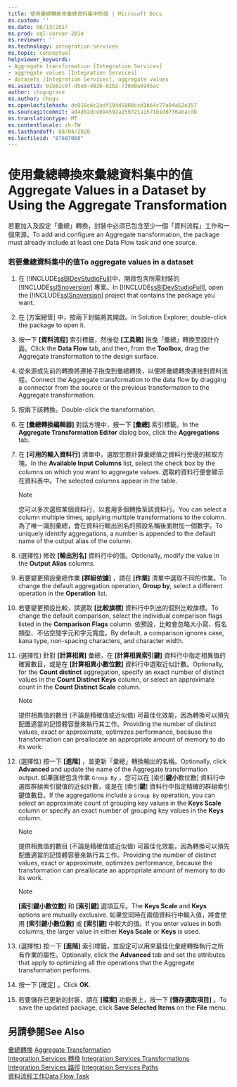 ```yaml
---
title: 使用彙總轉換來彙總資料集中的值 | Microsoft Docs
ms.custom: ''
ms.date: 06/13/2017
ms.prod: sql-server-2014
ms.reviewer: ''
ms.technology: integration-services
ms.topic: conceptual
helpviewer_keywords:
- Aggregate transformation [Integration Services]
- aggregate values [Integration Services]
- datasets [Integration Services], aggregate values
ms.assetid: 01b81c0f-d5e0-483b-81b2-73800a6945ac
author: chugugrace
ms.author: chugu
ms.openlocfilehash: de918c6c2adf194d5808ccd1b64c77a94a52e357
ms.sourcegitcommit: ad4d92dce894592a259721a1571b1d8736abacdb
ms.translationtype: MT
ms.contentlocale: zh-TW
ms.lasthandoff: 08/04/2020
ms.locfileid: "87687068"
---
```

# <a name="aggregate-values-in-a-dataset-by-using-the-aggregate-transformation"></a><span data-ttu-id="65f8f-102">使用彙總轉換來彙總資料集中的值</span><span class="sxs-lookup"><span data-stu-id="65f8f-102">Aggregate Values in a Dataset by Using the Aggregate Transformation</span></span>
  <span data-ttu-id="65f8f-103">若要加入及設定「彙總」轉換，封裝中必須已包含至少一個「資料流程」工作和一個來源。</span><span class="sxs-lookup"><span data-stu-id="65f8f-103">To add and configure an Aggregate transformation, the package must already include at least one Data Flow task and one source.</span></span>  
  
### <a name="to-aggregate-values-in-a-dataset"></a><span data-ttu-id="65f8f-104">若要彙總資料集中的值</span><span class="sxs-lookup"><span data-stu-id="65f8f-104">To aggregate values in a dataset</span></span>  
  
1.  <span data-ttu-id="65f8f-105">在 [!INCLUDE[ssBIDevStudioFull](../../../includes/ssbidevstudiofull-md.md)]中，開啟包含所需封裝的 [!INCLUDE[ssISnoversion](../../../includes/ssisnoversion-md.md)] 專案。</span><span class="sxs-lookup"><span data-stu-id="65f8f-105">In [!INCLUDE[ssBIDevStudioFull](../../../includes/ssbidevstudiofull-md.md)], open the [!INCLUDE[ssISnoversion](../../../includes/ssisnoversion-md.md)] project that contains the package you want.</span></span>  
  
2.  <span data-ttu-id="65f8f-106">在 [方案總管] 中，按兩下封裝將其開啟。</span><span class="sxs-lookup"><span data-stu-id="65f8f-106">In Solution Explorer, double-click the package to open it.</span></span>  
  
3.  <span data-ttu-id="65f8f-107">按一下 **[資料流程]** 索引標籤，然後從 **[工具箱]** 拖曳「彙總」轉換至設計介面。</span><span class="sxs-lookup"><span data-stu-id="65f8f-107">Click the **Data Flow** tab, and then, from the **Toolbox**, drag the Aggregate transformation to the design surface.</span></span>  
  
4.  <span data-ttu-id="65f8f-108">從來源或先前的轉換將連接子拖曳到彙總轉換，以便將彙總轉換連接到資料流程。</span><span class="sxs-lookup"><span data-stu-id="65f8f-108">Connect the Aggregate transformation to the data flow by dragging a connector from the source or the previous transformation to the Aggregate transformation.</span></span>  
  
5.  <span data-ttu-id="65f8f-109">按兩下該轉換。</span><span class="sxs-lookup"><span data-stu-id="65f8f-109">Double-click the transformation.</span></span>  
  
6.  <span data-ttu-id="65f8f-110">在 **[彙總轉換編輯器]** 對話方塊中，按一下 **[彙總]** 索引標籤。</span><span class="sxs-lookup"><span data-stu-id="65f8f-110">In the **Aggregate Transformation Editor** dialog box, click the **Aggregations** tab.</span></span>  
  
7.  <span data-ttu-id="65f8f-111">在 **[可用的輸入資料行]** 清單中，選取您要計算彙總值之資料行旁邊的核取方塊。</span><span class="sxs-lookup"><span data-stu-id="65f8f-111">In the **Available Input Columns** list, select the check box by the columns on which you want to aggregate values.</span></span> <span data-ttu-id="65f8f-112">選取的資料行便會顯示在資料表中。</span><span class="sxs-lookup"><span data-stu-id="65f8f-112">The selected columns appear in the table.</span></span>  
  
    > [!NOTE]  
    >  <span data-ttu-id="65f8f-113">您可以多次選取某個資料行，以套用多個轉換至該資料行。</span><span class="sxs-lookup"><span data-stu-id="65f8f-113">You can select a column multiple times, applying multiple transformations to the column.</span></span> <span data-ttu-id="65f8f-114">為了唯一識別彙總，會在資料行輸出別名的預設名稱後面附加一個數字。</span><span class="sxs-lookup"><span data-stu-id="65f8f-114">To uniquely identify aggregations, a number is appended to the default name of the output alias of the column.</span></span>  
  
8.  <span data-ttu-id="65f8f-115">(選擇性) 修改 **[輸出別名]** 資料行中的值。</span><span class="sxs-lookup"><span data-stu-id="65f8f-115">Optionally, modify the value in the **Output Alias** columns.</span></span>  
  
9. <span data-ttu-id="65f8f-116">若要變更預設彙總作業 **[群組依據]** ，請在 **[作業]** 清單中選取不同的作業。</span><span class="sxs-lookup"><span data-stu-id="65f8f-116">To change the default aggregation operation, **Group by**, select a different operation in the **Operation** list.</span></span>  
  
10. <span data-ttu-id="65f8f-117">若要變更預設比較，請選取 **[比較旗標]** 資料行中列出的個別比較旗標。</span><span class="sxs-lookup"><span data-stu-id="65f8f-117">To change the default comparison, select the individual comparison flags listed in the **Comparison Flags** column.</span></span> <span data-ttu-id="65f8f-118">依預設，比較會忽略大小寫、假名類型、不佔空間字元和字元寬度。</span><span class="sxs-lookup"><span data-stu-id="65f8f-118">By default, a comparison ignores case, kana type, non-spacing characters, and character width.</span></span>  
  
11. <span data-ttu-id="65f8f-119">(選擇性) 針對 **[計算相異]** 彙總，在 **[計算相異索引鍵]** 資料行中指定相異值的確實數目，或是在 **[計算相異小數位數]** 資料行中選取近似計數。</span><span class="sxs-lookup"><span data-stu-id="65f8f-119">Optionally, for the **Count distinct** aggregation, specify an exact number of distinct values in the **Count Distinct Keys** column, or select an approximate count in the **Count Distinct Scale** column.</span></span>  
  
    > [!NOTE]  
    >  <span data-ttu-id="65f8f-120">提供相異值的數目 (不論是精確值或近似值) 可最佳化效能，因為轉換可以預先配置適當的記憶體容量來執行其工作。</span><span class="sxs-lookup"><span data-stu-id="65f8f-120">Providing the number of distinct values, exact or approximate, optimizes performance, because the transformation can preallocate an appropriate amount of memory to do its work.</span></span>  
  
12. <span data-ttu-id="65f8f-121">(選擇性) 按一下 **[進階]** ，並更新「彙總」轉換輸出的名稱。</span><span class="sxs-lookup"><span data-stu-id="65f8f-121">Optionally, click **Advanced** and update the name of the Aggregate transformation output.</span></span> <span data-ttu-id="65f8f-122">如果匯總包含作業 `Group By` ，您可以在 [索引**鍵小**數位數] 資料行中選取群組索引鍵值的近似計數，或是在 [索引**鍵**] 資料行中指定精確的群組索引鍵值數目。</span><span class="sxs-lookup"><span data-stu-id="65f8f-122">If the aggregations include a `Group By` operation, you can select an approximate count of grouping key values in the **Keys Scale** column or specify an exact number of grouping key values in the **Keys** column.</span></span>  
  
    > [!NOTE]  
    >  <span data-ttu-id="65f8f-123">提供相異值的數目 (不論是精確值或近似值) 可最佳化效能，因為轉換可以預先配置適當的記憶體容量來執行其工作。</span><span class="sxs-lookup"><span data-stu-id="65f8f-123">Providing the number of distinct values, exact or approximate, optimizes performance, because the transformation can preallocate an appropriate amount of memory to do its work.</span></span>  
  
    > [!NOTE]  
    >  <span data-ttu-id="65f8f-124">**[索引鍵小數位數]** 和 **[索引鍵]** 選項互斥。</span><span class="sxs-lookup"><span data-stu-id="65f8f-124">The **Keys Scale** and **Keys** options are mutually exclusive.</span></span> <span data-ttu-id="65f8f-125">如果您同時在兩個資料行中輸入值，將會使用 **[索引鍵小數位數]** 或 **[索引鍵]** 中較大的值。</span><span class="sxs-lookup"><span data-stu-id="65f8f-125">If you enter values in both columns, the larger value in either **Keys Scale** or **Keys** is used.</span></span>  
  
13. <span data-ttu-id="65f8f-126">(選擇性) 按一下 **[進階]** 索引標籤，並設定可以用來最佳化彙總轉換執行之所有作業的屬性。</span><span class="sxs-lookup"><span data-stu-id="65f8f-126">Optionally, click the **Advanced** tab and set the attributes that apply to optimizing all the operations that the Aggregate transformation performs.</span></span>  
  
14. <span data-ttu-id="65f8f-127">按一下 [確定]  。</span><span class="sxs-lookup"><span data-stu-id="65f8f-127">Click **OK**.</span></span>  
  
15. <span data-ttu-id="65f8f-128">若要儲存已更新的封裝，請在 **[檔案]** 功能表上，按一下 **[儲存選取項目]** 。</span><span class="sxs-lookup"><span data-stu-id="65f8f-128">To save the updated package, click **Save Selected Items** on the **File** menu.</span></span>  
  
## <a name="see-also"></a><span data-ttu-id="65f8f-129">另請參閱</span><span class="sxs-lookup"><span data-stu-id="65f8f-129">See Also</span></span>  
 <span data-ttu-id="65f8f-130">[彙總轉換](aggregate-transformation.md) </span><span class="sxs-lookup"><span data-stu-id="65f8f-130">[Aggregate Transformation](aggregate-transformation.md) </span></span>  
 <span data-ttu-id="65f8f-131">[Integration Services 轉換](integration-services-transformations.md) </span><span class="sxs-lookup"><span data-stu-id="65f8f-131">[Integration Services Transformations](integration-services-transformations.md) </span></span>  
 <span data-ttu-id="65f8f-132">[Integration Services 路徑](../integration-services-paths.md) </span><span class="sxs-lookup"><span data-stu-id="65f8f-132">[Integration Services Paths](../integration-services-paths.md) </span></span>  
 [<span data-ttu-id="65f8f-133">資料流程工作</span><span class="sxs-lookup"><span data-stu-id="65f8f-133">Data Flow Task</span></span>](../../control-flow/data-flow-task.md)  
  
  
